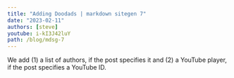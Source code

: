 ```yaml
---
title: "Adding Doodads | markdown sitegen 7"
date: "2023-02-11"
authors: [steve]
youtube: i-kI3J42luY
path: /blog/mdsg-7
---
```


<YouTubePlayer youtubeLink={frontmatter.youtube} />

We add (1) a list of authors, if the post specifies it and (2) a YouTube player, if the post specifies a YouTube ID.
